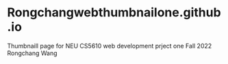# Rongchangwebthumbnailone.github.io
Thumbnaill page for NEU CS5610 web development prject one
Fall 2022
Rongchang Wang
